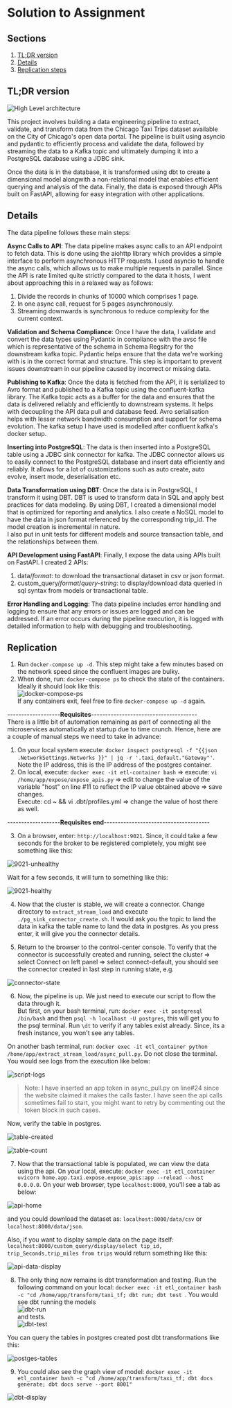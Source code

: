 # Solution to Assignment

## Sections
1. [TL;DR version](#tldr)  
2. [Details](#details)  
3. [Replication steps](#replication)

## TL;DR version

![High Level architecture](/taxi/images/architecture.jpeg)

This project involves building a data engineering pipeline to extract, validate, and transform data from the Chicago Taxi Trips dataset available on the City of Chicago's open data portal. The pipeline is built using asyncio and pydantic to efficiently process and validate the data, followed by streaming the data to a Kafka topic and ultimately dumping it into a PostgreSQL database using a JDBC sink.

Once the data is in the database, it is transformed using dbt to create a dimensional model alongwith a non-relational model that enables efficient querying and analysis of the data. Finally, the data is exposed through APIs built on FastAPI, allowing for easy integration with other applications.

## Details

The data pipeline follows these main steps:  

**Async Calls to API**: The data pipeline makes async calls to an API endpoint to fetch data. This is done using the aiohttp library which provides a simple interface to perform asynchronous HTTP requests. I used asyncio to handle the async calls, which allows us to make multiple requests in parallel.
Since the API is rate limited quite strictly compared to the data it hosts, I went about approaching this in a relaxed way as follows:  
1. Divide the records in chunks of 10000 which comprises 1 page.
2. In one async call, request for 5 pages asynchronously.
3. Streaming downwards is synchronous to reduce complexity for the current context.

**Validation and Schema Compliance**: Once I have the data, I validate and convert the data types using Pydantic in compliance with the avsc file which is representative of the schema in Schema Regsitry for the downstream kafka topic. Pydantic helps ensure that the data we're working with is in the correct format and structure. This step is important to prevent issues downstream in our pipeline caused by incorrect or missing data.

**Publishing to Kafka**: Once the data is fetched from the API, it is serialized to Avro format and published to a Kafka topic using the confluent-kafka library. The Kafka topic acts as a buffer for the data and ensures that the data is delivered reliably and efficiently to downstream systems. It helps with decoupling the API data pull and database feed. Avro serialisation helps with lesser network bandwidth consumption and support for schema evolution. The kafka setup I have used is modelled after confluent kafka's docker setup.   

**Inserting into PostgreSQL**: The data is then inserted into a PostgreSQL table using a JDBC sink connector for kafka. The JDBC connector allows us to easily connect to the PostgreSQL database and insert data efficiently and reliably. It allows for a lot of customizations such as auto create, auto evolve, insert mode, deserialisation etc.  

**Data Transformation using DBT**: Once the data is in PostgreSQL, I transform it using DBT. DBT is used to transform data in SQL and apply best practices for data modeling. By using DBT, I created a dimensional model that is optimized for reporting and analytics. I also create a NoSQL model to have the data in json format referenced by the corresponding trip_id. The model creation is incremental in nature.  
I also put in unit tests for different models and source transaction table, and the relationships between them.  

**API Development using FastAPI**: Finally, I expose the data using APIs built on FastAPI. I created 2 APIs:  
1. data/*format*: to download the transactional dataset in csv or json format.  
2. custom_query/*format*/*query-string*: to display/download data queried in sql syntax from models or transactional table.  

**Error Handling and Logging**: The data pipeline includes error handling and logging to ensure that any errors or issues are logged and can be addressed. If an error occurs during the pipeline execution, it is logged with detailed information to help with debugging and troubleshooting.

## Replication

1. Run `docker-compose up -d`.
This step might take a few minutes based on the network speed since the confluent images are bulky.  
2. When done, run: `docker-compose ps` to check the state of the containers. Ideally it should look like this:  
![docker-compose-ps](/taxi/images/docker-compose-ps-op.png)  
If any containers exit, feel free to fire `docker-compose up -d` again.  

-------------------**Requisites**--------------------------------------  
There is a little bit of automation remaining as part of connecting all the microservices automatically at startup due to time crunch. Hence, here are a couple of manual steps we need to take in advance:  
1. On your local system execute: `docker inspect postgresql -f "{{json .NetworkSettings.Networks }}" | jq -r '.taxi_default."Gateway"'`. Note the IP address, this is the IP address of the postgres container.  
2. On local, execute: `docker exec -it etl-container bash` => execute: `vi /home/app/expose/expose_apis.py` => edit to change the value of the variable "host" on line #11 to reflect the IP value obtained above => save changes.  
Execute: cd ~ && vi .dbt/profiles.yml => change the value of host there as well.  

-------------------**Requisites end**--------------------------------------  

3. On a browser, enter: `http://localhost:9021`. Since, it could take a few seconds for the broker to be registered completely, you might see something like this:  

![9021-unhealthy](/taxi/images/9021-unhealthy.png)  

Wait for a few seconds, it will turn to something like this:  

![9021-healthy](/taxi/images/9021-healthy.png)  

4. Now that the cluster is stable, we will create a connector. Change directory to `extract_stream_load` and execute `./pg_sink_connector_create.sh`. It would ask you the topic to land the data in kafka the table name to land the data in postgres. As you press enter, it will give you the connector details.  

5. Return to the browser to the control-center console. To verify that the connector is successfully created and running, select the cluster => select Connect on left panel => select connect-default, you should see the connector created in last step in running state, e.g.  

![connector-state](/taxi/images/connector-state.png)  

6. Now, the pipeline is up. We just need to execute our script to flow the data through it.  
But first, on your bash terminal, run: `docker exec -it postgresql /bin/bash` and then `psql -h localhost -U postgres`, this will get you to the psql terminal. Run `\dt` to verify if any tables exist already. Since, its a fresh instance, you won't see any tables.  

On another bash terminal, run: `docker exec -it etl_container python /home/app/extract_stream_load/async_pull.py`. Do not close the terminal. You would see logs from the execution like below:  

![script-logs](/taxi/images/script-run-op.png)  

> Note: I have inserted an app token in async_pull.py on line#24 since the website claimed it makes the calls faster. I have seen the api calls sometimes fail to start, you might want to retry by commenting out the token block in such cases.  

Now, verify the table in postgres.  

![table-created](/taxi/images/table-created.png)  

![table-count](/taxi/images/table-count.png) 

7. Now that the transactional table is populated, we can view the data using the api. On your local, execute: `docker exec -it etl_container uvicorn home.app.taxi.expose.expose_apis:app --reload --host 0.0.0.0`. On your web browser, type `localhost:8000`, you'll see a tab as below:  

![api-home](/taxi/images/api_home.png)  

and you could download the dataset as: `localhost:8000/data/csv` or `localhost:8000/data/json`.  

Also, if you want to display sample data on the page itself: `localhost:8000/custom_query/display/select tip_id, trip_Seconds,trip_miles from trips` would return something like this:  

![api-data-display](/taxi/images/api-display-data.png)   

8. The only thing now remains is dbt transformation and testing. Run the following command on your local: `docker exec -it etl_container bash -c "cd /home/app/transform/taxi_tf; dbt run; dbt test `. You would see dbt running the models  
![dbt-run](/taxi/images/dbt-run-op.png)  
and tests.   
![dbt-test](/taxi/images/dbt-tests.png)  

You can query the tables in postgres created post dbt transformations like this:  

![postges-tables](/taxi/images/dbt-models.png)  


9. You could also see the graph view of model: `docker exec -it etl_container bash -c "cd /home/app/transform/taxi_tf; dbt docs generate; dbt docs serve --port 8001" `

![dbt-display](/taxi/images/dim_model_dbt.png)  

